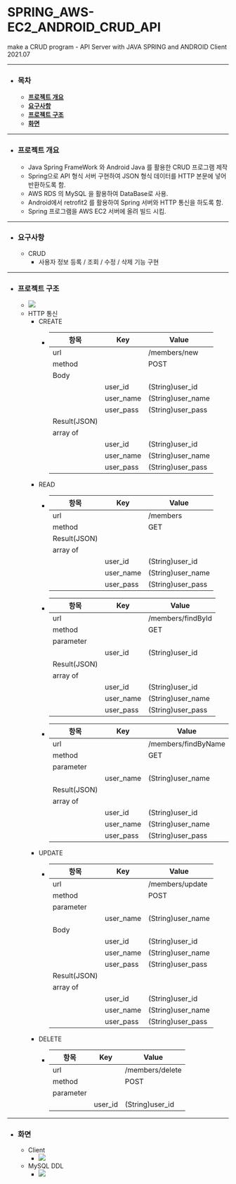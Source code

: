 # SPRING_AWS-EC2_ANDROID_CRUD_API
make a CRUD program - API Server with JAVA SPRING and ANDROID Client
2021.07

___
- ### 목차
  - [**프로젝트 개요**](#outline)
  - [**요구사항**](#requirements)
  - [**프로젝트 구조**](#structure)
  - [**화면**](#screen) 

___
- ### 프로젝트 개요<a id="outline"></a> 
  - Java Spring FrameWork 와 Android Java 를 활용한 CRUD 프로그램 제작
  - Spring으로 API 형식 서버 구현하여 JSON 형식 데이터를 HTTP 본문에 넣어 반환하도록 함.
  - AWS RDS 의 MySQL 을 활용하여 DataBase로 사용. 
  - Android에서 retrofit2 를 활용하여 Spring 서버와 HTTP 통신을 하도록 함.
  - Spring 프로그램을 AWS EC2 서버에 올려 빌드 시킴. 
___
- ### 요구사항<a id="requirements"></a>
  - CRUD
    - 사용자 정보 등록 / 조회 / 수정 / 삭제 기능 구현
___
- ### 프로젝트 구조 <a id="structure"></a> 
  - ![](ClassDiagram.png)
  - HTTP 통신
    - CREATE
      - |항목|Key|Value|
        |------|---|---|
        |url||/members/new|
        |method||POST|
        |Body|||
        ||user_id|(String)user_id|
        ||user_name|(String)user_name|
        ||user_pass|(String)user_pass|
        |Result(JSON)|||
        |array of|||
        ||user_id|(String)user_id|
        ||user_name|(String)user_name|
        ||user_pass|(String)user_pass|
    - READ
      - |항목|Key|Value|
        |------|---|---|
        |url||/members|
        |method||GET|
        |Result(JSON)|||
        |array of|||
        ||user_id|(String)user_id|
        ||user_name|(String)user_name|
        ||user_pass|(String)user_pass|
      - |항목|Key|Value|
        |------|---|---|
        |url||/members/findById|
        |method||GET|
        |parameter|||
        ||user_id|(String)user_id|
        |Result(JSON)|||
        |array of|||
        ||user_id|(String)user_id|
        ||user_name|(String)user_name|
        ||user_pass|(String)user_pass|
      - |항목|Key|Value|
        |------|---|---|
        |url||/members/findByName|
        |method||GET|
        |parameter|||
        ||user_name|(String)user_name|
        |Result(JSON)|||
        |array of|||
        ||user_id|(String)user_id|
        ||user_name|(String)user_name|
        ||user_pass|(String)user_pass|
    - UPDATE
      - |항목|Key|Value|
        |------|---|---|
        |url||/members/update|
        |method||POST|
        |parameter|||
        ||user_name|(String)user_name|
        |Body|||
        ||user_id|(String)user_id|
        ||user_name|(String)user_name|
        ||user_pass|(String)user_pass|
        |Result(JSON)|||
        |array of|||
        ||user_id|(String)user_id|
        ||user_name|(String)user_name|
        ||user_pass|(String)user_pass|
    - DELETE
      - |항목|Key|Value|
        |------|---|---|
        |url||/members/delete|
        |method||POST|
        |parameter|||
        ||user_id|(String)user_id|
___
- ### 화면<a id="screen"></a> 
  - Client
    - ![](Client.png)
  - MySQL DDL
    - ![](MySQL.png)
